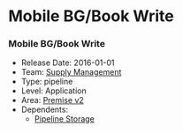# Mobile BG/Book Write
### Mobile BG/Book Write
* Release Date: 2016-01-01
* Team: [Supply Management](../teams/supply.md)
* Type: pipeline
* Level: Application
* Area: [Premise v2](../areas/v2.png)
* Dependents:
  * [Pipeline Storage](pipeline-storage.md)
